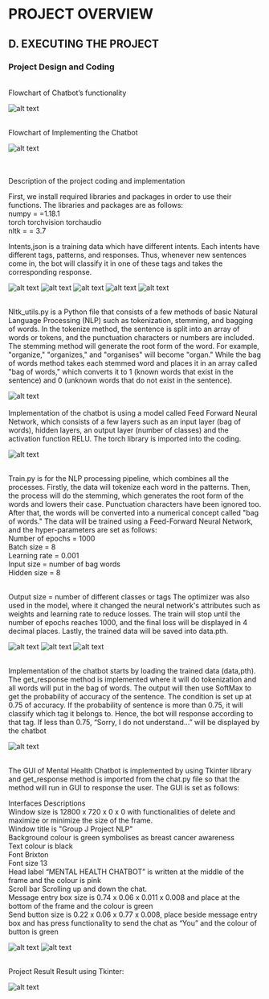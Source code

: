 # PROJECT OVERVIEW

## D. EXECUTING THE PROJECT

### Project Design and Coding

<br>Flowchart of Chatbot’s functionality

![alt text](https://github.com/NaufalFiqri/Mental_health_chatbot/blob/main/src/images/Flowchart_Functionality.png "Flowchart_Functionality")

<br>Flowchart of Implementing the Chatbot

![alt text](https://github.com/NaufalFiqri/Mental_health_chatbot/blob/main/src/images/Flowchart_Implementation.png)       
 

<br>Description of the project coding and implementation
 
First, we install required libraries and packages in order to use their functions. The libraries and packages are as follows:
<br>numpy = =1.18.1
<br>torch torchvision torchaudio
<br>nltk = = 3.7

Intents,json is a training data which have different intents. Each intents have different tags, patterns, and responses. Thus, whenever new sentences come in, the bot will classify it in one of these tags and takes the corresponding response.

![alt text](https://github.com/NaufalFiqri/Mental_health_chatbot/blob/main/src/images/Intents1.png)
![alt text](https://github.com/NaufalFiqri/Mental_health_chatbot/blob/main/src/images/Intents2.png)
![alt text](https://github.com/NaufalFiqri/Mental_health_chatbot/blob/main/src/images/Intents3.png)
![alt text](https://github.com/NaufalFiqri/Mental_health_chatbot/blob/main/src/images/Intents4.png) 
![alt text](https://github.com/NaufalFiqri/Mental_health_chatbot/blob/main/src/images/Intents5.png)
 
<br>Nltk_utils.py is a Python file that consists of a few methods of basic Natural Language Processing (NLP) such as tokenization, stemming, and bagging of words. In the tokenize method, the sentence is split into an array of words or tokens, and the punctuation characters or numbers are included. The stemming method will generate the root form of the word. For example, "organize," "organizes," and "organises" will become "organ." While the bag of words method takes each stemmed word and places it in an array called "bag of words," which converts it to 1 (known words that exist in the sentence) and 0 (unknown words that do not exist in the sentence).

![alt text](https://github.com/NaufalFiqri/Mental_health_chatbot/blob/main/src/images/nltk_utils.png) 
<br>
<br>Implementation of the chatbot is using a model called Feed Forward Neural Network, which consists of a few layers such as an input layer (bag of words), hidden layers, an output layer (number of classes) and the activation function RELU. The torch library is imported into the coding.

![alt text](https://github.com/NaufalFiqri/Mental_health_chatbot/blob/main/src/images/model.png)
 
<br>Train.py is for the NLP processing pipeline, which combines all the processes. Firstly, the data will tokenize each word in the patterns. Then, the process will do the stemming, which generates the root form of the words and lowers their case. Punctuation characters have been ignored too. After that, the words will be converted into a numerical concept called "bag of words." The data will be trained using a Feed-Forward Neural Network, and the hyper-parameters are set as follows:
<br>Number of epochs = 1000
<br>Batch size = 8
<br>Learning rate = 0.001
<br>Input size = number of bag words
<br>Hidden size = 8
 
<br>Output size = number of different classes or tags
The optimizer was also used in the model, where it changed the neural network's attributes such as weights and learning rate to reduce losses. The train will stop until the number of epochs reaches 1000, and the final loss will be displayed in 4 decimal places. Lastly, the trained data will be saved into data.pth.

![alt text](https://github.com/NaufalFiqri/Mental_health_chatbot/blob/main/src/images/train.png) 
![alt text](https://github.com/NaufalFiqri/Mental_health_chatbot/blob/main/src/images/train2.png)
![alt text](https://github.com/NaufalFiqri/Mental_health_chatbot/blob/main/src/images/train3.png)
 
<br>Implementation of the chatbot starts by loading the trained data (data,pth). The get_response method is implemented where it will do tokenization and all words will put in the bag of words. The output will then use SoftMax to get the probability of accuracy of the sentence. The condition is set up at 0.75 of accuracy. If the probability of sentence is more than 0.75, it will classify which tag it belongs to. Hence, the bot will response according to that tag. If less than 0.75, “Sorry, I do not understand…” will be displayed by the chatbot

![alt text](https://github.com/NaufalFiqri/Mental_health_chatbot/blob/main/src/images/chat.png)
 

<br>The GUI of Mental Health Chatbot is implemented by using Tkinter library and get_response method is imported from the chat.py file so that the method will run in GUI to response the user. The GUI is set as follows:

Interfaces	Descriptions
<br>Window size	is 12800 x 720 x 0 x 0 with functionalities of delete and maximize or minimize the size of the frame.
<br>Window title is "Group J Project NLP"
<br>Background colour is	green symbolises as breast cancer awareness
<br>Text colour	is black
<br>Font	Brixton
<br>Font size	13
<br>Head label	“MENTAL HEALTH CHATBOT” is written at the middle of the frame and the colour is pink
<br>Scroll bar	Scrolling up and down the chat.
<br>Message entry box	size is 0.74 x 0.06 x 0.011 x 0.008 and place at the bottom of the frame and the colour is green
<br>Send button size is	0.22 x 0.06 x 0.77 x 0.008, place beside message entry box and has press functionality to send the chat as “You” and the colour of button is green

![alt text](https://github.com/NaufalFiqri/Mental_health_chatbot/blob/main/src/images/app1.png)
![alt text](https://github.com/NaufalFiqri/Mental_health_chatbot/blob/main/src/images/app2.png)
 
<br>Project Result
Result using Tkinter:

![alt text](https://github.com/NaufalFiqri/Mental_health_chatbot/blob/main/src/images/app3.png)



